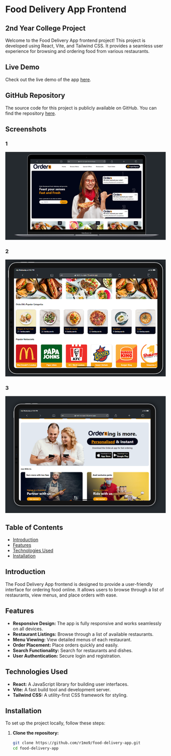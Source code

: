 # Food Delivery App Frontend
## 2nd Year College Project

Welcome to the Food Delivery App frontend project! This project is developed using React, Vite, and Tailwind CSS. It provides a seamless user experience for browsing and ordering food from various restaurants.

## Live Demo

Check out the live demo of the app [here](https://test-six-opal-50.vercel.app/).

## GitHub Repository

The source code for this project is publicly available on GitHub. You can find the repository [here](https://github.com/r1mo9/food-delivery-app).

## Screenshots

### 1
![Local Image](public/ReadMe%20images/1.png)

### 2
![Local Image](public/ReadMe%20images/2.png)

### 3
![Local Image](public/ReadMe%20images/3.png)

## Table of Contents

- [Introduction](#introduction)
- [Features](#features)
- [Technologies Used](#technologies-used)
- [Installation](#installation)

## Introduction

The Food Delivery App frontend is designed to provide a user-friendly interface for ordering food online. It allows users to browse through a list of restaurants, view menus, and place orders with ease.

## Features

- **Responsive Design:** The app is fully responsive and works seamlessly on all devices.
- **Restaurant Listings:** Browse through a list of available restaurants.
- **Menu Viewing:** View detailed menus of each restaurant.
- **Order Placement:** Place orders quickly and easily.
- **Search Functionality:** Search for restaurants and dishes.
- **User Authentication:** Secure login and registration.

## Technologies Used

- **React:** A JavaScript library for building user interfaces.
- **Vite:** A fast build tool and development server.
- **Tailwind CSS:** A utility-first CSS framework for styling.

## Installation

To set up the project locally, follow these steps:

1. **Clone the repository:**
   ```bash
   git clone https://github.com/r1mo9/food-delivery-app.git
   cd food-delivery-app
